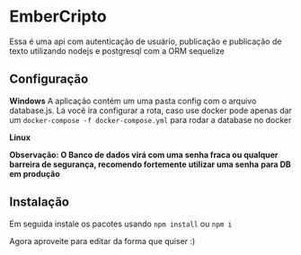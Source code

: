 # EmberCripto

Essa é uma api com autenticação de usuário, publicação e publicação
de texto utilizando nodejs e postgresql com a ORM sequelize 

## Configuração

**Windows**
A aplicação contém um uma pasta config com o arquivo database.js.
Lá você ira configurar a rota, caso use docker pode apenas dar um
`docker-compose -f docker-compose.yml` para rodar a database no docker

**Linux**

**Observação: O Banco de dados virá com uma senha fraca ou qualquer** 
**barreira de segurança, recomendo fortemente utilizar uma senha**
**para DB em produção**


## Instalação
Em seguida instale os pacotes usando
`npm install` ou `npm i`

Agora aproveite para editar da forma que quiser :)

